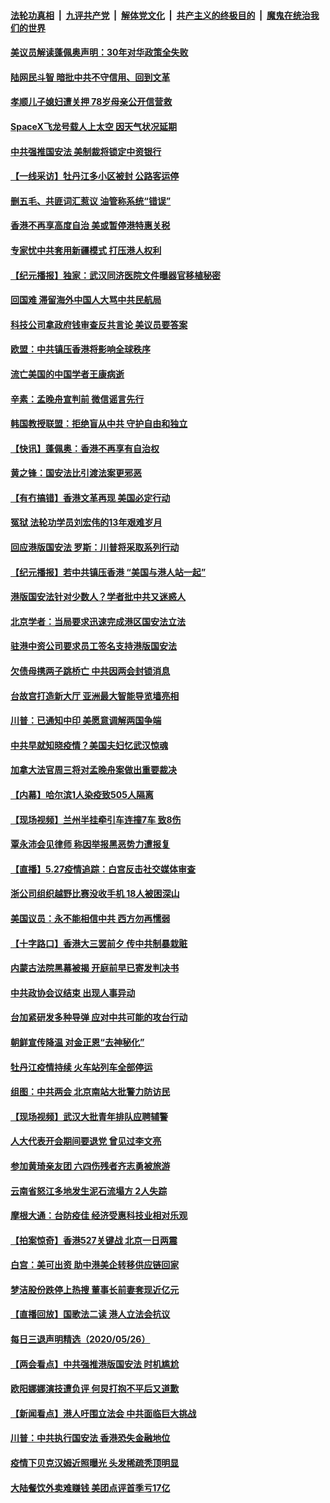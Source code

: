 ####  [法轮功真相](../../../../basic/blob/master/README.md?t=05280531) &nbsp;|&nbsp; [九评共产党](../../../../9ping.md/blob/master/README.md?t=05280531) &nbsp;|&nbsp; [解体党文化](../../../../jtdwh.md/blob/master/README.md?t=05280531)  &nbsp;|&nbsp; [共产主义的终极目的](../../../../gczydzjmd.md/blob/master/README.md?t=05280531) &nbsp;|&nbsp; [魔鬼在统治我们的世界](../../../../mgztzwmdsj.md/blob/master/README.md?t=05280531) 

#### [美议员解读蓬佩奥声明：30年对华政策全失败](../pages/nsc413/n12141140.md?t=05280531) 

#### [陆网民斗智 暗批中共不守信用、回到文革](../pages/nsc413/n12141524.md?t=05280531) 

#### [孝顺儿子媳妇遭关押 78岁母亲公开信营救](../pages/nsc413/n12135844.md?t=05280531) 

#### [SpaceX飞龙号载人上太空 因天气状况延期](../pages/nsc413/n12139254.md?t=05280531) 

#### [中共强推国安法 美制裁将锁定中资银行](../pages/nsc413/n12141168.md?t=05280531) 

#### [【一线采访】牡丹江多小区被封 公路客运停](../pages/nsc413/n12141424.md?t=05280531) 

#### [删五毛、共匪词汇惹议 油管称系统“错误”](../pages/nsc413/n12141448.md?t=05280531) 

#### [香港不再享高度自治 美或暂停港特惠关税](../pages/nsc413/n12141458.md?t=05280531) 

#### [专家忧中共套用新疆模式 打压港人权利](../pages/nsc413/n12141338.md?t=05280531) 

#### [【纪元播报】独家：武汉同济医院文件曝器官移植秘密](../pages/nsc413/n12139393.md?t=05280531) 

#### [回国难 滞留海外中国人大骂中共民航局](../pages/nsc413/n12141087.md?t=05280531) 

#### [科技公司拿政府钱审查反共言论 美议员要答案](../pages/nsc413/n12141100.md?t=05280531) 

#### [欧盟：中共镇压香港将影响全球秩序](../pages/nsc413/n12141055.md?t=05280531) 

#### [流亡美国的中国学者王康病逝](../pages/nsc413/n12141092.md?t=05280531) 

#### [辛素：孟晚舟宣判前 微信谣言先行](../pages/nsc413/n12141247.md?t=05280531) 

#### [韩国教授联盟：拒绝盲从中共 守护自由和独立](../pages/nsc413/n12140564.md?t=05280531) 

#### [【快讯】蓬佩奥：香港不再享有自治权](../pages/nsc413/n12141250.md?t=05280531) 

#### [黄之锋：国安法比引渡法案更邪恶](../pages/nsc413/n12141057.md?t=05280531) 

#### [【有冇搞错】香港文革再现 美国必定行动](../pages/nsc413/n12141152.md?t=05280531) 

#### [冤狱 法轮功学员刘宏伟的13年艰难岁月](../pages/nsc413/n12137630.md?t=05280531) 

#### [回应港版国安法 罗斯：川普将采取系列行动](../pages/nsc413/n12140576.md?t=05280531) 

#### [【纪元播报】若中共镇压香港 “美国与港人站一起”](../pages/nsc413/n12140385.md?t=05280531) 

#### [港版国安法针对少数人？学者批中共又迷惑人](../pages/nsc413/n12140726.md?t=05280531) 

#### [北京学者：当局要求迅速完成港区国安法立法](../pages/nsc413/n12140982.md?t=05280531) 

#### [驻港中资公司要求员工签名支持港版国安法](../pages/nsc413/n12140812.md?t=05280531) 

#### [欠债母携两子跳桥亡 中共因两会封锁消息](../pages/nsc413/n12140785.md?t=05280531) 

#### [台故宫打造新大厅 亚洲最大智能导览墙亮相](../pages/nsc413/n12140472.md?t=05280531) 


#### [川普：已通知中印 美愿意调解两国争端](../pages/nsc413/n12140833.md?t=05280531) 

#### [中共早就知晓疫情？美国夫妇忆武汉惊魂](../pages/nsc413/n12140587.md?t=05280531) 

#### [加拿大法官周三将对孟晚舟案做出重要裁决](../pages/nsc413/n12140755.md?t=05280531) 

#### [【内幕】哈尔滨1人染疫致505人隔离](../pages/nsc413/n12137370.md?t=05280531) 

#### [【现场视频】兰州半挂牵引车连撞7车 致8伤](../pages/nsc413/n12140370.md?t=05280531) 

#### [覃永沛会见律师 称因举报黑恶势力遭报复](../pages/nsc413/n12140232.md?t=05280531) 

#### [【直播】5.27疫情追踪：白宫反击社交媒体审查](../pages/nsc413/n12140380.md?t=05280531) 

#### [浙公司组织越野比赛没收手机 18人被困深山](../pages/nsc413/n12140582.md?t=05280531) 

#### [美国议员：永不能相信中共 西方勿再懦弱](../pages/nsc413/n12140029.md?t=05280531) 

#### [【十字路口】香港大三罢前夕 传中共制暴栽赃](../pages/nsc413/n12139133.md?t=05280531) 

#### [内蒙古法院黑幕被揭 开庭前早已寄发判决书](../pages/nsc413/n12138316.md?t=05280531) 

#### [中共政协会议结束 出现人事异动](../pages/nsc413/n12140198.md?t=05280531) 

#### [台加紧研发多种导弹 应对中共可能的攻台行动](../pages/nsc413/n12140250.md?t=05280531) 

#### [朝鲜宣传降温 对金正恩“去神秘化”](../pages/nsc413/n12140013.md?t=05280531) 

#### [牡丹江疫情持续 火车站列车全部停运](../pages/nsc413/n12140010.md?t=05280531) 

#### [组图：中共两会 北京南站大批警力防访民](../pages/nsc413/n12138471.md?t=05280531) 

#### [【现场视频】武汉大批青年排队应聘辅警](../pages/nsc413/n12139778.md?t=05280531) 

#### [人大代表开会期间要退党 曾见过李文亮](../pages/nsc413/n12139704.md?t=05280531) 

#### [参加黄琦亲友团 六四伤残者齐志勇被旅游](../pages/nsc413/n12139553.md?t=05280531) 

#### [云南省怒江多地发生泥石流塌方 2人失踪](../pages/nsc413/n12139547.md?t=05280531) 

#### [摩根大通：台防疫佳 经济受惠科技业相对乐观](../pages/nsc413/n12139357.md?t=05280531) 

#### [【拍案惊奇】香港527关键战 北京一日两震](../pages/nsc413/n12139207.md?t=05280531) 

#### [白宫：美可出资 助中港美企转移供应链回家](../pages/nsc413/n12138753.md?t=05280531) 

#### [梦洁股份跌停上热搜 董事长前妻套现近亿元](../pages/nsc413/n12139299.md?t=05280531) 

#### [【直播回放】国歌法二读 港人立法会抗议](../pages/nsc413/n12138751.md?t=05280531) 

#### [每日三退声明精选（2020/05/26）](../pages/nsc413/n12139332.md?t=05280531) 

#### [【两会看点】中共强推港版国安法 时机尴尬](../pages/nsc413/n12139129.md?t=05280531) 

#### [欧阳娜娜演技遭负评 何炅打抱不平后又道歉](../pages/nsc413/n12139000.md?t=05280531) 

#### [【新闻看点】港人吁围立法会 中共面临巨大挑战](../pages/nsc413/n12138999.md?t=05280531) 

#### [川普：中共执行国安法 香港恐失金融地位](../pages/nsc413/n12138833.md?t=05280531) 

#### [疫情下贝克汉姆近照曝光 头发稀疏秃顶明显](../pages/nsc413/n12138702.md?t=05280531) 

#### [大陆餐饮外卖难赚钱 美团点评首季亏17亿](../pages/nsc413/n12139032.md?t=05280531) 

